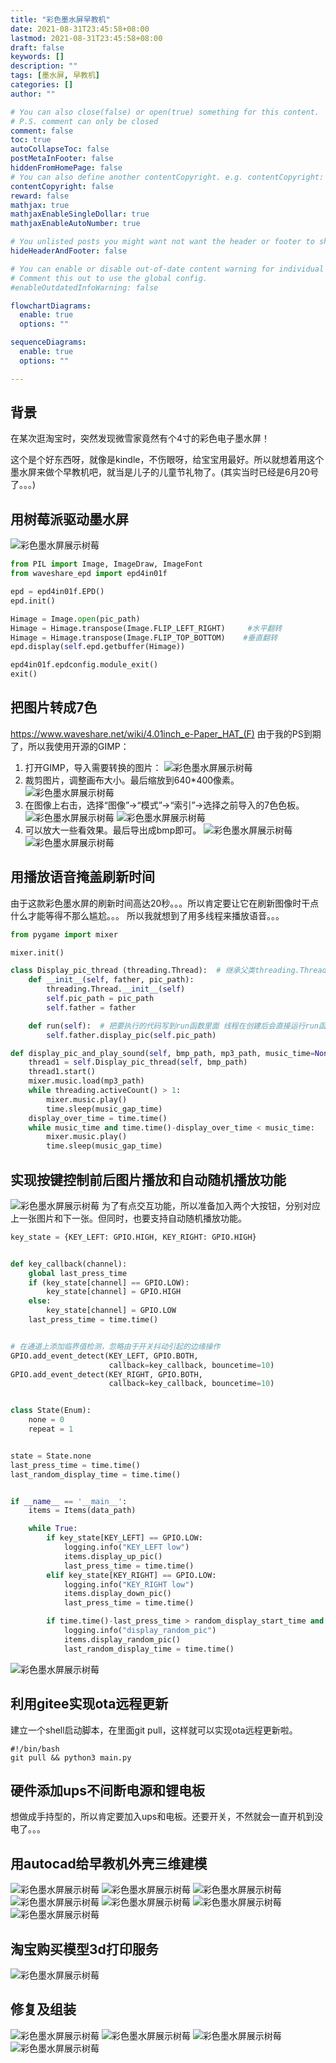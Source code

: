 ```yaml
---
title: "彩色墨水屏早教机"
date: 2021-08-31T23:45:58+08:00
lastmod: 2021-08-31T23:45:58+08:00
draft: false
keywords: []
description: ""
tags: [墨水屏, 早教机]
categories: []
author: ""

# You can also close(false) or open(true) something for this content.
# P.S. comment can only be closed
comment: false
toc: true
autoCollapseToc: false
postMetaInFooter: false
hiddenFromHomePage: false
# You can also define another contentCopyright. e.g. contentCopyright: "This is another copyright."
contentCopyright: false
reward: false
mathjax: true
mathjaxEnableSingleDollar: true
mathjaxEnableAutoNumber: true

# You unlisted posts you might want not want the header or footer to show
hideHeaderAndFooter: false

# You can enable or disable out-of-date content warning for individual post.
# Comment this out to use the global config.
#enableOutdatedInfoWarning: false

flowchartDiagrams:
  enable: true
  options: ""

sequenceDiagrams: 
  enable: true
  options: ""

---
```


## 背景

在某次逛淘宝时，突然发现微雪家竟然有个4寸的彩色电子墨水屏！

这个是个好东西呀，就像是kindle，不伤眼呀，给宝宝用最好。所以就想着用这个墨水屏来做个早教机吧，就当是儿子的儿童节礼物了。(其实当时已经是6月20号了。。。)

## 用树莓派驱动墨水屏
![彩色墨水屏展示树莓](/images/IMG_20210620_012233.jpg)
```python
from PIL import Image, ImageDraw, ImageFont
from waveshare_epd import epd4in01f

epd = epd4in01f.EPD()
epd.init()

Himage = Image.open(pic_path)
Himage = Himage.transpose(Image.FLIP_LEFT_RIGHT)     #水平翻转
Himage = Himage.transpose(Image.FLIP_TOP_BOTTOM)    #垂直翻转
epd.display(self.epd.getbuffer(Himage))

epd4in01f.epdconfig.module_exit()
exit()
```

## 把图片转成7色
https://www.waveshare.net/wiki/4.01inch_e-Paper_HAT_(F)
由于我的PS到期了，所以我使用开源的GIMP：
1. 打开GIMP，导入需要转换的图片：
   ![彩色墨水屏展示树莓](/images/202109032322.png)
2. 裁剪图片，调整画布大小。最后缩放到640*400像素。
   ![彩色墨水屏展示树莓](/images/202109032337.png)
3. 在图像上右击，选择“图像”->“模式”->“索引”->选择之前导入的7色色板。
   ![彩色墨水屏展示树莓](/images/202109032346.png)
   ![彩色墨水屏展示树莓](/images/202109032353.png)
4. 可以放大一些看效果。最后导出成bmp即可。
   ![彩色墨水屏展示树莓](/images/202109032354.png)
   ![彩色墨水屏展示树莓](/images/202109032356.png)

## 用播放语音掩盖刷新时间
由于这款彩色墨水屏的刷新时间高达20秒。。。所以肯定要让它在刷新图像时干点什么才能等得不那么尴尬。。。
所以我就想到了用多线程来播放语音。。。
```python
from pygame import mixer

mixer.init()

class Display_pic_thread (threading.Thread):  # 继承父类threading.Thread
    def __init__(self, father, pic_path):
        threading.Thread.__init__(self)
        self.pic_path = pic_path
        self.father = father

    def run(self):  # 把要执行的代码写到run函数里面 线程在创建后会直接运行run函数
        self.father.display_pic(self.pic_path)

def display_pic_and_play_sound(self, bmp_path, mp3_path, music_time=None):
    thread1 = self.Display_pic_thread(self, bmp_path)
    thread1.start()
    mixer.music.load(mp3_path)
    while threading.activeCount() > 1:
        mixer.music.play()
        time.sleep(music_gap_time)
    display_over_time = time.time()
    while music_time and time.time()-display_over_time < music_time:
        mixer.music.play()
        time.sleep(music_gap_time)
```

## 实现按键控制前后图片播放和自动随机播放功能
![彩色墨水屏展示树莓](/images/IMG_20210703_195056.jpg)
为了有点交互功能，所以准备加入两个大按钮，分别对应上一张图片和下一张。但同时，也要支持自动随机播放功能。
```python
key_state = {KEY_LEFT: GPIO.HIGH, KEY_RIGHT: GPIO.HIGH}


def key_callback(channel):
    global last_press_time
    if (key_state[channel] == GPIO.LOW):
        key_state[channel] = GPIO.HIGH
    else:
        key_state[channel] = GPIO.LOW
    last_press_time = time.time()


# 在通道上添加临界值检测，忽略由于开关抖动引起的边缘操作
GPIO.add_event_detect(KEY_LEFT, GPIO.BOTH,
                      callback=key_callback, bouncetime=10)
GPIO.add_event_detect(KEY_RIGHT, GPIO.BOTH,
                      callback=key_callback, bouncetime=10)


class State(Enum):
    none = 0
    repeat = 1


state = State.none
last_press_time = time.time()
last_random_display_time = time.time()


if __name__ == '__main__':
    items = Items(data_path)

    while True:
        if key_state[KEY_LEFT] == GPIO.LOW:
            logging.info("KEY_LEFT low")
            items.display_up_pic()
            last_press_time = time.time()
        elif key_state[KEY_RIGHT] == GPIO.LOW:
            logging.info("KEY_RIGHT low")
            items.display_down_pic()
            last_press_time = time.time()

        if time.time()-last_press_time > random_display_start_time and time.time()-last_random_display_time > random_display_gap_time:
            logging.info("display_random_pic")
            items.display_random_pic()
            last_random_display_time = time.time()

```
![彩色墨水屏展示树莓](/images/wx_camera_1627186906454.jpg)

## 利用gitee实现ota远程更新
建立一个shell启动脚本，在里面git pull，这样就可以实现ota远程更新啦。
```shell
#!/bin/bash
git pull && python3 main.py
```

## 硬件添加ups不间断电源和锂电板
想做成手持型的，所以肯定要加入ups和电板。还要开关，不然就会一直开机到没电了。。。

## 用autocad给早教机外壳三维建模
![彩色墨水屏展示树莓](/images/IMG_20210705_000933.jpg)
![彩色墨水屏展示树莓](/images/IMG_20210718_232252.jpg)
![彩色墨水屏展示树莓](/images/IMG_20210719_001929.jpg)
![彩色墨水屏展示树莓](/images/IMG_20210723_004410.jpg)
![彩色墨水屏展示树莓](/images/IMG_20210725_001403.jpg)
![彩色墨水屏展示树莓](/images/IMG_20210725_010207.jpg)
![彩色墨水屏展示树莓](/images/IMG_20210725_014531.jpg)

## 淘宝购买模型3d打印服务
![彩色墨水屏展示树莓](/images/IMG_20210729_222301.jpg)

## 修复及组装
![彩色墨水屏展示树莓](/images/IMG_20210801_160901.jpg)
![彩色墨水屏展示树莓](/images/IMG_20210807_182123.jpg)
![彩色墨水屏展示树莓](/images/IMG_20210807_182158.jpg)
![彩色墨水屏展示树莓](/images/IMG_20210807_182234.jpg)
